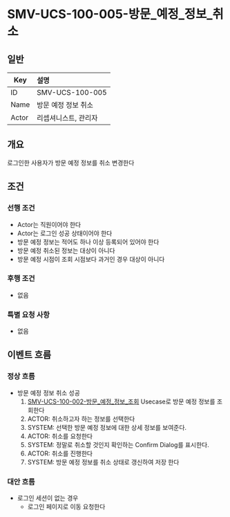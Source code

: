 # SMV-UCS-100-005-방문\_예정\_정보\_취소

## 일반
| Key   | 설명 |
|-------| :-- |
| ID    | SMV-UCS-100-005 |
| Name  | 방문 예정 정보 취소 |
| Actor | 리셉셔니스트, 관리자 |

## 개요
로그인한 사용자가 방문 예정 정보를 취소 변경한다

## 조건
### 선행 조건
* Actor는 직원이어야 한다
* Actor는 로그인 성공 상태이어야 한다
* 방문 예정 정보는 적어도 하나 이상 등록되어 있어야 한다
* 방문 예정 취소된 정보는 대상이 아니다
* 방문 예정 시점이 조회 시점보다 과거인 경우 대상이 아니다
  
### 후행 조건
* 없음

### 특별 요청 사항
* 없음

## 이벤트 흐름

### 정상 흐름
* 방문 예정 정보 취소 성공
	1. [SMV-UCS-100-002-방문\_예정\_정보\_조회](SMV-UCS-100-002-방문_예정_정보_조회) Usecase로 방문 예정 정보를 조회한다
	2. ACTOR: 취소하고자 하는 정보를 선택한다
	3. SYSTEM: 선택한 방문 예정 정보에 대한 상세 정보를 보여준다.
	4. ACTOR: 취소를 요청한다
	5. SYSTEM: 정말로 취소할 것인지 확인하는 Confirm Dialog를 표시한다.
	6. ACTOR: 취소를 진행한다
	7. SYSTEM: 방문 예정 정보를 취소 상태로 갱신하여 저장 한다

### 대안 흐름
* 로그인 세션이 없는 경우
	* 로그인 페이지로 이동 요청한다
